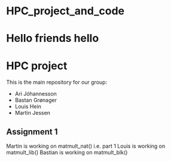 # HPC_project_and_code
Hello friends
hello
=======
# HPC project
This is the main repository for our group:
* Ari Jóhannesson
* Bastan Grønager
* Louis Hein
* Martin Jessen

## Assignment 1
Martin is working on matmult_nat() i.e. part 1
Louis is working on matmult_lib() 
Bastian is working on matmult_blk()

